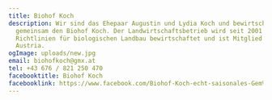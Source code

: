 ```yaml
---
title: Biohof Koch
description: Wir sind das Ehepaar Augustin und Lydia Koch und bewirtschaften
  gemeinsam den Biohof Koch. Der Landwirtschaftsbetrieb wird seit 2001 nach den
  Richtlinien für biologischen Landbau bewirtschaftet und ist Mitglied bei BIO
  Austria.
ogImage: uploads/new.jpg
email: biohofkoch@gmx.at
tel: +43 676 / 821 250 470
facebooktitle: Biohof Koch
facebooklink: https://www.facebook.com/Biohof-Koch-echt-saisonales-Gem%C3%BCse-aus-dem-Innviertel-108494664222849/
---
```


